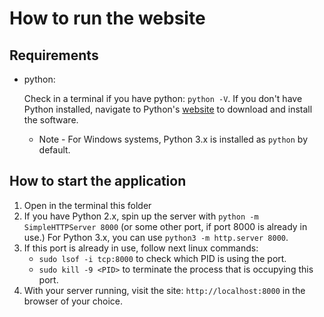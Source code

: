 # How to run the website

## Requirements

- python:

    Check in a terminal if you have python: `python -V`.
    If you don't have Python installed, navigate to Python's [website](https://www.python.org/) to download and install the software.

   * Note -  For Windows systems, Python 3.x is installed as `python` by default.

## How to start the application

1. Open in the terminal this folder
2. If you have Python 2.x, spin up the server with `python -m SimpleHTTPServer 8000` (or some other port, if port 8000 is already in use.) For Python 3.x, you can use `python3 -m http.server 8000`.
3. If this port is already in use, follow next linux commands:
    - `sudo lsof -i tcp:8000`  to check which PID is using the port.
    - `sudo kill -9 <PID>`  to terminate the process that is occupying this port.
3. With your server running, visit the site: `http://localhost:8000` in the browser of your choice.
